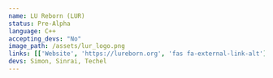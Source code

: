 ```yaml
---
name: LU Reborn (LUR)
status: Pre-Alpha
language: C++
accepting_devs: "No"
image_path: /assets/lur_logo.png
links: [['Website', 'https://lureborn.org', 'fas fa-external-link-alt'], ['Twitter', 'https://twitter.com/lureborn', 'fab fa-twitter'], ['Discord', 'https://discord.lureborn.org/', 'fab fa-discord'], ['Youtube', 'https://www.youtube.com/channel/UC5-Z2o03q0_HAz-2ntuOfDA', 'fab fa-youtube']]
devs: Simon, Sinrai, Techel
---
```


